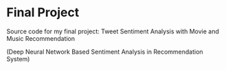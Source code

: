 # Final Project

Source code for my final project:
Tweet Sentiment Analysis with Movie and Music Recommendation


(Deep Neural Network Based Sentiment Analysis in Recommendation System)
